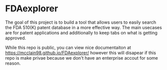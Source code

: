 # FDAexplorer

The goal of this project is to build a tool that allows users to easily search the FDA 510(K) patent database in a more effective way. The main usecases are for patent applications and additionally to keep tabs on what is getting approved. 

While this repo is public, you can view nice documentaiton at https://mcclain98.github.io/FDAexplorer/ however this will disapear if this repo is make privae because we don't have an enterprise accout for some reason. 

